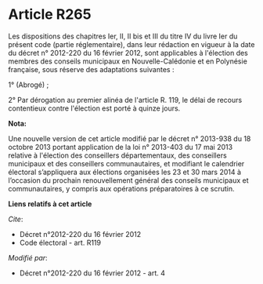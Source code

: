 # Article R265

Les dispositions des chapitres Ier, II, II bis et III du titre IV du livre Ier du présent code (partie réglementaire), dans
leur rédaction en vigueur à la date du décret n° 2012-220 du 16 février 2012, sont applicables à l'élection des membres des
conseils municipaux en Nouvelle-Calédonie et en Polynésie française, sous réserve des adaptations suivantes : 

1° (Abrogé) ; 

2° Par dérogation au premier alinéa de l'article R. 119, le délai de recours contentieux contre l'élection est porté à quinze
jours.

**Nota:**

Une nouvelle version de cet article modifié par le décret n° 2013-938 du 18 octobre 2013 portant application de la loi n°
2013-403 du 17 mai 2013 relative à l'élection des conseillers départementaux, des conseillers municipaux et des conseillers
communautaires, et modifiant le calendrier électoral s’appliquera aux élections organisées les 23 et 30 mars 2014 à
l’occasion du prochain renouvellement général des conseils municipaux et communautaires, y compris aux opérations
préparatoires à ce scrutin.

**Liens relatifs à cet article**

_Cite_:

  - Décret n°2012-220 du 16 février 2012
  - Code électoral - art. R119

_Modifié par_:

  - Décret n°2012-220 du 16 février 2012 - art. 4
